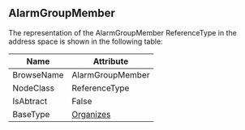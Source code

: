 <!-- objecttype -->
## AlarmGroupMember
The representation of the AlarmGroupMember ReferenceType in the address space is shown in the following table:  

|Name|Attribute|
|---|---|
|BrowseName|AlarmGroupMember|
|NodeClass|ReferenceType|
|IsAbtract|False|
|BaseType|[Organizes](../../../Part3/ReferenceTypes/Organizes/readme.md)|

